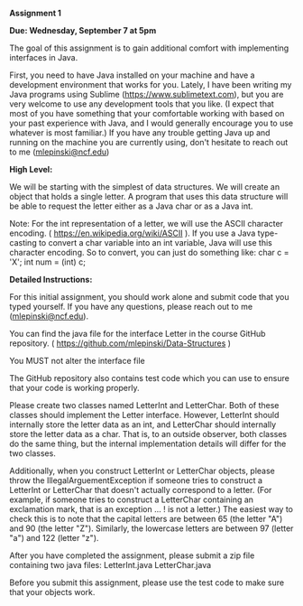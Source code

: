 **Assignment 1**

**Due: Wednesday, September 7 at 5pm**

The goal of this assignment is to gain additional comfort with implementing interfaces in Java. 

First, you need to have Java installed on your machine and have a development environment that works for you. Lately, I have been writing my Java programs using Sublime (https://www.sublimetext.com), but you are very welcome to use any development tools that you like. (I expect that most of you have something that your comfortable working with based on your past experience with Java, and I would generally encourage you to use whatever is most familiar.) If you have any trouble getting Java up and running on the machine you are currently using, don't hesitate to reach out to me (mlepinski@ncf.edu)

**High Level:**

We will be starting with the simplest of data structures. We will create an object that holds a single letter. A program that uses this data structure will be able to request the letter either as a Java char or as a Java int. 

Note: For the int representation of a letter, we will use the ASCII character encoding. 
( https://en.wikipedia.org/wiki/ASCII ). If you use a Java type-casting to convert a char variable into an int variable, Java will use this character encoding. So to convert, you can just do something like:
       char  c   =  'X';
       int num  =  (int) c; 
      
**Detailed Instructions:**

For this initial assignment, you should work alone and submit code that you typed yourself. If you have any questions, please reach out to me (mlepinski@ncf.edu).

You can find the java file for the interface Letter in the course GitHub repository. 
( https://github.com/mlepinski/Data-Structures )

You MUST not alter the interface file

The GitHub repository also contains test code which you can use to ensure that your code is working properly. 

Please create two classes named LetterInt and LetterChar. Both of these classes should implement the Letter interface. However, LetterInt should internally store the letter data as an int, and LetterChar should internally store the letter data as a char. That is, to an outside observer, both classes do the same thing, but the internal implementation details will differ for the two classes. 

Additionally, when you construct LetterInt or LetterChar objects, please throw the IllegalArguementException if someone tries to construct a LetterInt or LetterChar that doesn't actually correspond to a letter. (For example, if someone tries to construct a LetterChar containing an exclamation mark, that is an exception … ! is not a letter.) The easiest way to check this is to note that the capital letters are between 65 (the letter "A") and 90 (the letter "Z"). Similarly, the lowercase letters are between 97 (letter "a") and 122 (letter "z"). 

After you have completed the assignment, please submit a zip file containing two java files:
     LetterInt.java
     LetterChar.java

Before you submit this assignment, please use the test code to make sure that your objects work. 

